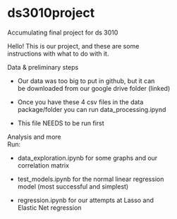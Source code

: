 # ds3010project
Accumulating final project for ds 3010

Hello! This is our project, and these are some <br /> 
instructions with what to do with it.

Data & preliminary steps
- Our data was too big to put in github, but it can <br /> 
be downloaded from our google drive folder (linked)
  
- Once you have these 4 csv files in the data<br /> 
package/folder you can run data_processing.ipynd
  
- This file NEEDS to be run first

Analysis and more <br /> 
Run:
- data_exploration.ipynb for some graphs and our <br /> 
  correlation matrix
  
- test_models.ipynb for the normal linear regression<br /> 
model (most successful and simplest)
  
- regression.ipynb for our attempts at Lasso and <br /> 
Elastic Net regression
  
